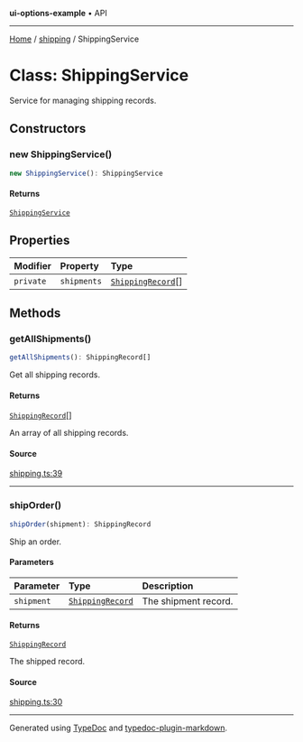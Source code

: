 **ui-options-example** • API

***

[Home](../../README.md) / [shipping](../README.md) / ShippingService

# Class: ShippingService

Service for managing shipping records.

## Constructors

### new ShippingService()

```ts
new ShippingService(): ShippingService
```

#### Returns

[`ShippingService`](ShippingService.md)

## Properties

| Modifier | Property | Type |
| :------ | :------ | :------ |
| `private` | `shipments` | [`ShippingRecord`](../interfaces/ShippingRecord.md)[] |

## Methods

### getAllShipments()

```ts
getAllShipments(): ShippingRecord[]
```

Get all shipping records.

#### Returns

[`ShippingRecord`](../interfaces/ShippingRecord.md)[]

An array of all shipping records.

#### Source

[shipping.ts:39](https://github.com/tgreyuk/typedoc-plugin-markdown-examples/blob/6bbf2a3/examples/01-typedoc-plugin-markdown/src/shipping.ts#L39)

***

### shipOrder()

```ts
shipOrder(shipment): ShippingRecord
```

Ship an order.

#### Parameters

| Parameter | Type | Description |
| :------ | :------ | :------ |
| `shipment` | [`ShippingRecord`](../interfaces/ShippingRecord.md) | The shipment record. |

#### Returns

[`ShippingRecord`](../interfaces/ShippingRecord.md)

The shipped record.

#### Source

[shipping.ts:30](https://github.com/tgreyuk/typedoc-plugin-markdown-examples/blob/6bbf2a3/examples/01-typedoc-plugin-markdown/src/shipping.ts#L30)

***

Generated using [TypeDoc](https://typedoc.org) and [typedoc-plugin-markdown](https://typedoc-plugin-markdown.org).
